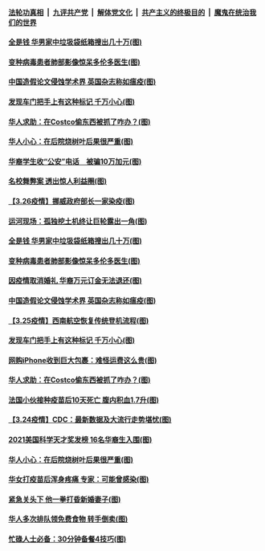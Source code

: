 ####  [法轮功真相](../../../../basic/blob/master/README.md?t=03271231) &nbsp;|&nbsp; [九评共产党](../../../../9ping.md/blob/master/README.md?t=03271231) &nbsp;|&nbsp; [解体党文化](../../../../jtdwh.md/blob/master/README.md?t=03271231)  &nbsp;|&nbsp; [共产主义的终极目的](../../../../gczydzjmd.md/blob/master/README.md?t=03271231) &nbsp;|&nbsp; [魔鬼在统治我们的世界](../../../../mgztzwmdsj.md/blob/master/README.md?t=03271231) 

#### [全是钱 华男家中垃圾袋纸箱搜出几十万(图)](../pages/p3/966831.md?t=03271231) 

#### [变种病毒患者肺部影像惊呆多伦多医生(图)](../pages/p3/966753.md?t=03271231) 

#### [中国造假论文侵蚀学术界 英国杂志称如瘟疫(图)](../pages/p3/966748.md?t=03271231) 

#### [发现车门把手上有这种标记 千万小心(图)](../pages/p3/966737.md?t=03271231) 

#### [华人求助：在Costco偷东西被抓了咋办？(图)](../pages/p3/966706.md?t=03271231) 

#### [华人小心：在后院烧树叶后果很严重(图)](../pages/p3/966600.md?t=03271231) 

#### [华裔学生收“公安”电话　被骗10万加元(图)](../pages/p3/966877.md?t=03271231) 

#### [名校舞弊案 透出惊人利益圈(图)](../pages/p3/966797.md?t=03271231) 

#### [【3.26疫情】挪威政府部长一家染疫(图)](../pages/p3/966854.md?t=03271231) 

#### [运河现场：孤独挖土机终让巨轮露出一角(图)](../pages/p3/966851.md?t=03271231) 

#### [全是钱 华男家中垃圾袋纸箱搜出几十万(图)](../pages/p3/966831.md?t=03271231) 

#### [变种病毒患者肺部影像惊呆多伦多医生(图)](../pages/p3/966753.md?t=03271231) 

#### [因疫情取消婚礼 华裔万元订金无法退还(图)](../pages/p3/966752.md?t=03271231) 

#### [中国造假论文侵蚀学术界 英国杂志称如瘟疫(图)](../pages/p3/966748.md?t=03271231) 

#### [【3.25疫情】西南航空恢复传统登机流程(图)](../pages/p3/966739.md?t=03271231) 

#### [发现车门把手上有这种标记 千万小心(图)](../pages/p3/966737.md?t=03271231) 

#### [网购iPhone收到巨大包裹：难怪运费这么贵(图)](../pages/p3/966713.md?t=03271231) 

#### [华人求助：在Costco偷东西被抓了咋办？(图)](../pages/p3/966706.md?t=03271231) 

#### [法国小伙接种疫苗后10天死亡 腹内积血1.7升(图)](../pages/p3/966632.md?t=03271231) 

#### [【3.24疫情】CDC：最新数据及大流行走势堪忧(图)](../pages/p3/966626.md?t=03271231) 

#### [2021美国科学天才奖发榜 16名华裔生入围(图)](../pages/p3/966613.md?t=03271231) 

#### [华人小心：在后院烧树叶后果很严重(图)](../pages/p3/966600.md?t=03271231) 

#### [华女打疫苗后浑身疼痛 专家：可能曾感染(图)](../pages/p3/966585.md?t=03271231) 

#### [紧急关头下 他一拳打昏新婚妻子(图)](../pages/p3/966485.md?t=03271231) 

#### [华人多次排队领免费食物 转手倒卖(图)](../pages/p3/966529.md?t=03271231) 

#### [忙碌人士必备：30分钟备餐4技巧(图)](../pages/p3/966538.md?t=03271231) 

